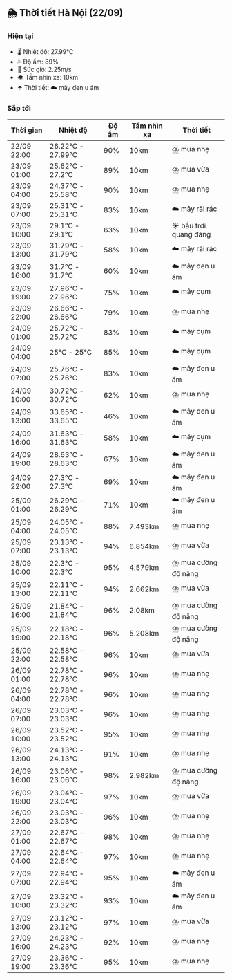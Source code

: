 ## 🌦️ Thời tiết Hà Nội (22/09)

### Hiện tại

- 🌡️ Nhiệt độ: 27.99℃
- 💦 Độ ẩm: 89%
- 💨 Sức gió: 2.25m/s
- 👁️ Tầm nhìn xa: 10km
- ☂️ Thời tiết: ☁️ mây đen u ám

### Sắp tới

| Thời gian | Nhiệt độ | Độ ẩm | Tầm nhìn xa | Thời tiết |
| --- | --- | --- | --- | --- |
| 22/09 22:00 | 26.22℃ - 27.99℃ | 90% | 10km | ⛈️ mưa nhẹ |
| 23/09 01:00 | 25.62℃ - 27.2℃ | 89% | 10km | ⛈️ mưa vừa |
| 23/09 04:00 | 24.37℃ - 25.58℃ | 90% | 10km | ⛈️ mưa nhẹ |
| 23/09 07:00 | 25.31℃ - 25.31℃ | 83% | 10km | ☁️ mây rải rác |
| 23/09 10:00 | 29.1℃ - 29.1℃ | 63% | 10km | ☀️ bầu trời quang đãng |
| 23/09 13:00 | 31.79℃ - 31.79℃ | 58% | 10km | ☁️ mây rải rác |
| 23/09 16:00 | 31.7℃ - 31.7℃ | 60% | 10km | ☁️ mây đen u ám |
| 23/09 19:00 | 27.96℃ - 27.96℃ | 75% | 10km | ☁️ mây cụm |
| 23/09 22:00 | 26.66℃ - 26.66℃ | 79% | 10km | ⛈️ mưa nhẹ |
| 24/09 01:00 | 25.72℃ - 25.72℃ | 83% | 10km | ☁️ mây cụm |
| 24/09 04:00 | 25℃ - 25℃ | 85% | 10km | ☁️ mây cụm |
| 24/09 07:00 | 25.76℃ - 25.76℃ | 83% | 10km | ☁️ mây đen u ám |
| 24/09 10:00 | 30.72℃ - 30.72℃ | 62% | 10km | ⛈️ mưa nhẹ |
| 24/09 13:00 | 33.65℃ - 33.65℃ | 46% | 10km | ☁️ mây đen u ám |
| 24/09 16:00 | 31.63℃ - 31.63℃ | 58% | 10km | ☁️ mây cụm |
| 24/09 19:00 | 28.63℃ - 28.63℃ | 67% | 10km | ☁️ mây đen u ám |
| 24/09 22:00 | 27.3℃ - 27.3℃ | 69% | 10km | ☁️ mây đen u ám |
| 25/09 01:00 | 26.29℃ - 26.29℃ | 71% | 10km | ☁️ mây đen u ám |
| 25/09 04:00 | 24.05℃ - 24.05℃ | 88% | 7.493km | ⛈️ mưa nhẹ |
| 25/09 07:00 | 23.13℃ - 23.13℃ | 94% | 6.854km | ⛈️ mưa vừa |
| 25/09 10:00 | 22.3℃ - 22.3℃ | 95% | 4.579km | ⛈️ mưa cường độ nặng |
| 25/09 13:00 | 22.11℃ - 22.11℃ | 94% | 2.662km | ⛈️ mưa vừa |
| 25/09 16:00 | 21.84℃ - 21.84℃ | 96% | 2.08km | ⛈️ mưa cường độ nặng |
| 25/09 19:00 | 22.18℃ - 22.18℃ | 96% | 5.208km | ⛈️ mưa cường độ nặng |
| 25/09 22:00 | 22.58℃ - 22.58℃ | 96% | 10km | ⛈️ mưa vừa |
| 26/09 01:00 | 22.78℃ - 22.78℃ | 96% | 10km | ⛈️ mưa nhẹ |
| 26/09 04:00 | 22.78℃ - 22.78℃ | 96% | 10km | ⛈️ mưa nhẹ |
| 26/09 07:00 | 23.03℃ - 23.03℃ | 96% | 10km | ⛈️ mưa nhẹ |
| 26/09 10:00 | 23.52℃ - 23.52℃ | 95% | 10km | ⛈️ mưa nhẹ |
| 26/09 13:00 | 24.13℃ - 24.13℃ | 91% | 10km | ⛈️ mưa nhẹ |
| 26/09 16:00 | 23.06℃ - 23.06℃ | 98% | 2.982km | ⛈️ mưa cường độ nặng |
| 26/09 19:00 | 23.04℃ - 23.04℃ | 97% | 10km | ⛈️ mưa vừa |
| 26/09 22:00 | 23.03℃ - 23.03℃ | 96% | 10km | ⛈️ mưa nhẹ |
| 27/09 01:00 | 22.67℃ - 22.67℃ | 98% | 10km | ⛈️ mưa nhẹ |
| 27/09 04:00 | 22.64℃ - 22.64℃ | 97% | 10km | ⛈️ mưa nhẹ |
| 27/09 07:00 | 22.94℃ - 22.94℃ | 95% | 10km | ☁️ mây đen u ám |
| 27/09 10:00 | 23.32℃ - 23.32℃ | 93% | 10km | ☁️ mây đen u ám |
| 27/09 13:00 | 23.12℃ - 23.12℃ | 97% | 10km | ⛈️ mưa vừa |
| 27/09 16:00 | 24.23℃ - 24.23℃ | 92% | 10km | ⛈️ mưa nhẹ |
| 27/09 19:00 | 23.36℃ - 23.36℃ | 95% | 10km | ⛈️ mưa nhẹ |
